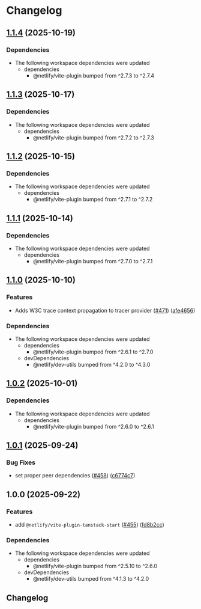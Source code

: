 # Changelog

## [1.1.4](https://github.com/netlify/primitives/compare/vite-plugin-tanstack-start-v1.1.3...vite-plugin-tanstack-start-v1.1.4) (2025-10-19)


### Dependencies

* The following workspace dependencies were updated
  * dependencies
    * @netlify/vite-plugin bumped from ^2.7.3 to ^2.7.4

## [1.1.3](https://github.com/netlify/primitives/compare/vite-plugin-tanstack-start-v1.1.2...vite-plugin-tanstack-start-v1.1.3) (2025-10-17)


### Dependencies

* The following workspace dependencies were updated
  * dependencies
    * @netlify/vite-plugin bumped from ^2.7.2 to ^2.7.3

## [1.1.2](https://github.com/netlify/primitives/compare/vite-plugin-tanstack-start-v1.1.1...vite-plugin-tanstack-start-v1.1.2) (2025-10-15)


### Dependencies

* The following workspace dependencies were updated
  * dependencies
    * @netlify/vite-plugin bumped from ^2.7.1 to ^2.7.2

## [1.1.1](https://github.com/netlify/primitives/compare/vite-plugin-tanstack-start-v1.1.0...vite-plugin-tanstack-start-v1.1.1) (2025-10-14)


### Dependencies

* The following workspace dependencies were updated
  * dependencies
    * @netlify/vite-plugin bumped from ^2.7.0 to ^2.7.1

## [1.1.0](https://github.com/netlify/primitives/compare/vite-plugin-tanstack-start-v1.0.2...vite-plugin-tanstack-start-v1.1.0) (2025-10-10)


### Features

* Adds W3C trace context propagation to tracer provider ([#471](https://github.com/netlify/primitives/issues/471)) ([afe4656](https://github.com/netlify/primitives/commit/afe4656df5c3bed13ae8c3357205c07efa27c698))


### Dependencies

* The following workspace dependencies were updated
  * dependencies
    * @netlify/vite-plugin bumped from ^2.6.1 to ^2.7.0
  * devDependencies
    * @netlify/dev-utils bumped from ^4.2.0 to ^4.3.0

## [1.0.2](https://github.com/netlify/primitives/compare/vite-plugin-tanstack-start-v1.0.1...vite-plugin-tanstack-start-v1.0.2) (2025-10-01)


### Dependencies

* The following workspace dependencies were updated
  * dependencies
    * @netlify/vite-plugin bumped from ^2.6.0 to ^2.6.1

## [1.0.1](https://github.com/netlify/primitives/compare/vite-plugin-tanstack-start-v1.0.0...vite-plugin-tanstack-start-v1.0.1) (2025-09-24)


### Bug Fixes

* set proper peer dependencies ([#458](https://github.com/netlify/primitives/issues/458)) ([c6774c7](https://github.com/netlify/primitives/commit/c6774c78c77b5bc38768ec88ba53c8e61bc63686))

## 1.0.0 (2025-09-22)


### Features

* add `@netlify/vite-plugin-tanstack-start` ([#455](https://github.com/netlify/primitives/issues/455)) ([fd8b2cc](https://github.com/netlify/primitives/commit/fd8b2cc9012801c190f332089e9f4322fad95a45))


### Dependencies

* The following workspace dependencies were updated
  * dependencies
    * @netlify/vite-plugin bumped from ^2.5.10 to ^2.6.0
  * devDependencies
    * @netlify/dev-utils bumped from ^4.1.3 to ^4.2.0

## Changelog
